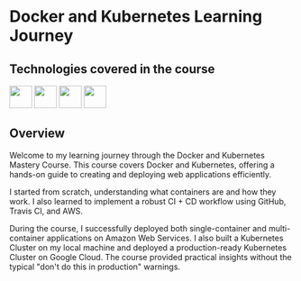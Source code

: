 # Docker and Kubernetes Learning Journey

## Technologies covered in the course

<img loading="lazy" src="https://cdn.jsdelivr.net/gh/devicons/devicon/icons/git/git-original.svg" width="40" height="40"/>
<img loading="lazy" src="https://cdn.jsdelivr.net/gh/devicons/devicon/icons/github/github-original.svg" width="40" height="40"/>
<img loading="lazy" src="https://cdn.jsdelivr.net/gh/devicons/devicon/icons/docker/docker-plain.svg" width="40" height="40"/>
<img loading="lazy" src="https://cdn.jsdelivr.net/gh/devicons/devicon/icons/kubernetes/kubernetes-plain.svg" width="40" height="40"/>

## Overview

Welcome to my learning journey through the Docker and Kubernetes Mastery Course. This course covers Docker and Kubernetes, offering a hands-on guide to creating and deploying web applications efficiently.

I started from scratch, understanding what containers are and how they work. I also learned to implement a robust CI + CD workflow using GitHub, Travis CI, and AWS.

During the course, I successfully deployed both single-container and multi-container applications on Amazon Web Services. I also built a Kubernetes Cluster on my local machine and deployed a production-ready Kubernetes Cluster on Google Cloud. The course provided practical insights without the typical "don't do this in production" warnings.
